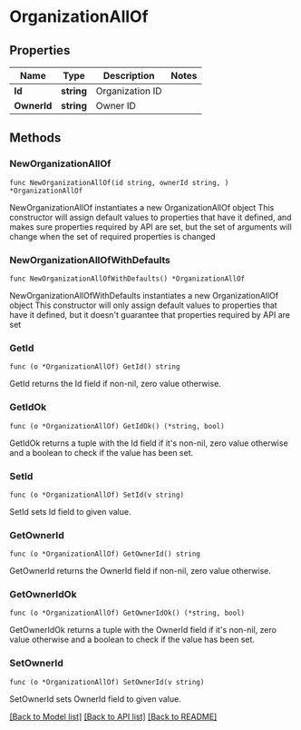 # OrganizationAllOf

## Properties

Name | Type | Description | Notes
------------ | ------------- | ------------- | -------------
**Id** | **string** | Organization ID |
**OwnerId** | **string** | Owner ID |

## Methods

### NewOrganizationAllOf

`func NewOrganizationAllOf(id string, ownerId string, ) *OrganizationAllOf`

NewOrganizationAllOf instantiates a new OrganizationAllOf object
This constructor will assign default values to properties that have it defined,
and makes sure properties required by API are set, but the set of arguments
will change when the set of required properties is changed

### NewOrganizationAllOfWithDefaults

`func NewOrganizationAllOfWithDefaults() *OrganizationAllOf`

NewOrganizationAllOfWithDefaults instantiates a new OrganizationAllOf object
This constructor will only assign default values to properties that have it defined,
but it doesn't guarantee that properties required by API are set

### GetId

`func (o *OrganizationAllOf) GetId() string`

GetId returns the Id field if non-nil, zero value otherwise.

### GetIdOk

`func (o *OrganizationAllOf) GetIdOk() (*string, bool)`

GetIdOk returns a tuple with the Id field if it's non-nil, zero value otherwise
and a boolean to check if the value has been set.

### SetId

`func (o *OrganizationAllOf) SetId(v string)`

SetId sets Id field to given value.


### GetOwnerId

`func (o *OrganizationAllOf) GetOwnerId() string`

GetOwnerId returns the OwnerId field if non-nil, zero value otherwise.

### GetOwnerIdOk

`func (o *OrganizationAllOf) GetOwnerIdOk() (*string, bool)`

GetOwnerIdOk returns a tuple with the OwnerId field if it's non-nil, zero value otherwise
and a boolean to check if the value has been set.

### SetOwnerId

`func (o *OrganizationAllOf) SetOwnerId(v string)`

SetOwnerId sets OwnerId field to given value.



[[Back to Model list]](../README.md#documentation-for-models) [[Back to API list]](../README.md#documentation-for-api-endpoints) [[Back to README]](../README.md)

